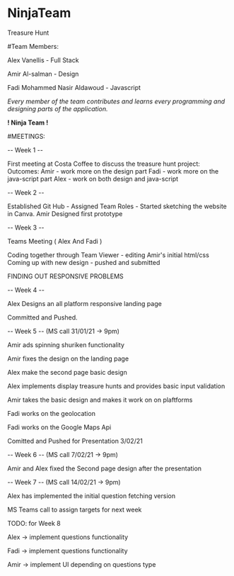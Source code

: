 # NinjaTeam
Treasure Hunt

#Team Members: 

Alex Vanellis - Full Stack

Amir Al-salman - Design

Fadi Mohammed Nasir Aldawoud - Javascript

_Every member of the team contributes and learns every programming and designing parts of the application._

**! Ninja Team !** 

#MEETINGS:

-- Week 1 --

First meeting at Costa Coffee to discuss the treasure hunt project:
    Outcomes: 
        Amir - work more on the design part 
        Fadi - work more on the java-script part
        Alex - work on both design and java-script 

-- Week 2 --

Established Git Hub - Assigned Team Roles - Started sketching the website in Canva.
Amir Designed first prototype

-- Week 3 --

Teams Meeting ( Alex And Fadi ) 

Coding together through Team Viewer - editing Amir's initial html/css
Coming up with new design - pushed and submitted

FINDING OUT RESPONSIVE PROBLEMS

-- Week 4 -- 

Alex Designs an all platform responsive landing page

Committed and Pushed.

-- Week 5 -- (MS call 31/01/21 -> 9pm)

Amir ads spinning shuriken functionality 

Amir fixes the design on the landing page

Alex make the second page basic design

Alex implements display treasure hunts and provides basic input validation

Amir takes the basic design and makes it work on on plaftforms

Fadi works on the geolocation

Fadi works on the Google Maps Api 

Comitted and Pushed for Presentation 3/02/21

-- Week 6 -- (MS call 7/02/21 -> 9pm)

Amir and Alex fixed the Second page design after the presentation

-- Week 7 -- (MS call 14/02/21 -> 9pm)

Alex has implemented the initial question fetching version

MS Teams call to assign targets for next week

TODO: for Week 8

Alex -> implement questions functionality 

Fadi -> implement questions functionality 

Amir -> implement UI depending on questions type 


